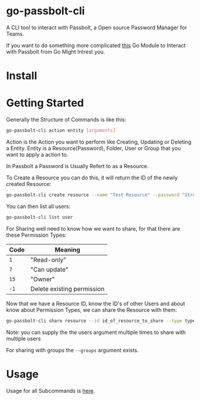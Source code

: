 # go-passbolt-cli
A CLI tool to interact with Passbolt, a Open source Password Manager for Teams.

If you want to do something more complicated [this](https://github.com/speatzle/go-passbolt) Go Module to Interact with Passbolt from Go Might Intrest you.

# Install

# Getting Started
Generally the Structure of Commands is like this:
```bash
go-passbolt-cli action entity [arguments]
```

Action is the Action you want to perform like Creating, Updating or Deleting a Entity.
Entity is a Resource(Password), Folder, User or Group that you want to apply a action to.

In Passbolt a Password is Usually Refert to as a Resource.

To Create a Resource you can do this, it will return the ID of the newly created Resource:
```bash
go-passbolt-cli create resource --name "Test Resource" --password "Strong Password"
```

You can then list all users:
```bash
go-passbolt-cli list user
```
For Sharing well need to know how we want to share, for that there are these Permission Types:

| Code | Meaning | 
| --- | --- | 
| `1` | "Read-only" | 
| `7` | "Can update" | 
| `15` | "Owner" |
| `-1` | Delete existing permission | 

Now that we have a Resource ID, know the ID's of other Users and about know about Permission Types, we can share the Resource with them:
```bash
go-passbolt-cli share resource --id id_of_resource_to_share --type type_of_permission --users id_of_user_to_share_with
```
Note: you can supply the the users argument multiple times to share with multiple users

For sharing with groups the `--groups` argument exists.

# Usage
Usage for all Subcommands is [here](https://github.com/speatzle/go-passbolt-cli/wiki/go-passbolt-cli).

